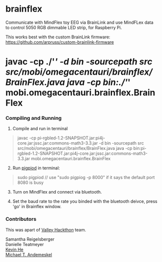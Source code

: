 brainflex
=========

Communicate with MindFlex toy EEG via BrainLink and use MindFLex data to control 5050 RGB dimmable LED strip, for Raspberry Pi.

This works best with the custom BrainLink firmware:
https://github.com/arpruss/custom-brainlink-firmware

javac -cp ./'*' -d bin -sourcepath src src/mobi/omegacentauri/brainflex/BrainFlex.java
java -cp bin:./'*' mobi.omegacentauri.brainflex.BrainFlex
=======


### Compiling and Running

1) Compile and run in terminal
> javac -cp pi-rgbled-1.2-SNAPSHOT.jar:pi4j-core.jar:jssc.jar:commons-math3-3.3.jar -d bin -sourcepath src src/mobi/omegacentauri/brainflex/BrainFlex.java
>java -cp bin:pi-rgbled-1.2-SNAPSHOT.jar:pi4j-core.jar:jssc.jar:commons-math3-3.3.jar mobi.omegacentauri.brainflex.BrainFlex

2) Run [pigpiod](http://abyz.co.uk/rpi/pigpio/pigpiod.html) in terminal:
> sudo pigpiod
// use "sudo pigpiog -p 8000" if it says the default port 8080 is busy

3) Turn on MindFlex and connect via bluetooth.

4) Set the baud rate to the rate you binded with the bluetooth deivce, press 'go' in Brainflex window.


### Contributors
This was apart of [Valley Hackthon](http://valleyhackathon.com/events/ValleyHack2017) team.

Samantha Reigelsberger<br />
Danielle Teatmeyer<br />
[Kevin He](https://github.com/hekevintran/brainflex)<br />
[Michael T. Andemeskel](https://github.com/mandemeskel)<br />

